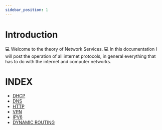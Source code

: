 ```yaml
---
sidebar_position: 1
---
```


# Introduction
💻 Welcome to the theory of Network Services. 💻
In this documentation I will post the operation of all internet protocols, in general everything that has to do with the internet and computer networks.


# INDEX

- [DHCP](DHCP.md)
- [DNS](DNS.md)
- [HTTP](HTTP.md)
- [VPN](VPN.md)
- [IPV6](IPV6.md)
- [DYNAMIC ROUTING](DYNAMIC%20ROUTING.md)
